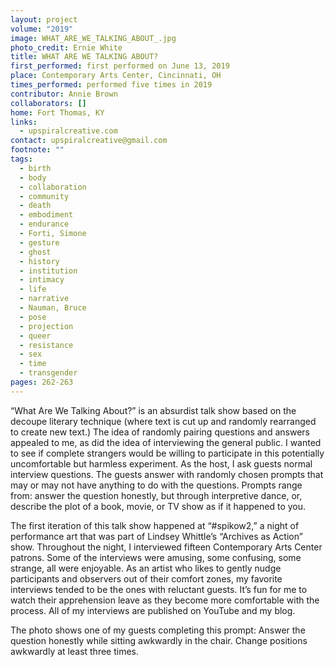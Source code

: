 ```yaml
---
layout: project
volume: "2019"
image: WHAT_ARE_WE_TALKING_ABOUT_.jpg
photo_credit: Ernie White
title: WHAT ARE WE TALKING ABOUT?
first_performed: first performed on June 13, 2019
place: Contemporary Arts Center, Cincinnati, OH
times_performed: performed five times in 2019
contributor: Annie Brown
collaborators: []
home: Fort Thomas, KY
links:
  - upspiralcreative.com
contact: upspiralcreative@gmail.com
footnote: ""
tags:
  - birth
  - body
  - collaboration
  - community
  - death
  - embodiment
  - endurance
  - Forti, Simone
  - gesture
  - ghost
  - history
  - institution
  - intimacy
  - life
  - narrative
  - Nauman, Bruce
  - pose
  - projection
  - queer
  - resistance
  - sex
  - time
  - transgender
pages: 262-263
---
```


“What Are We Talking About?” is an absurdist talk show based on the decoupe literary technique (where text is cut up and randomly rearranged to create new text.) The idea of randomly pairing questions and answers appealed to me, as did the idea of interviewing the general public. I wanted to see if complete strangers would be willing to participate in this potentially uncomfortable but harmless experiment. As the host, I ask guests normal interview questions. The guests answer with randomly chosen prompts that may or may not have anything to do with the questions. Prompts range from: answer the question honestly, but through interpretive dance, or, describe the plot of a book, movie, or TV show as if it happened to you.

The first iteration of this talk show happened at “#spikow2,” a night of performance art that was part of Lindsey Whittle’s “Archives as Action” show. Throughout the night, I interviewed fifteen Contemporary Arts Center patrons. Some of the interviews were amusing, some confusing, some strange, all were enjoyable. As an artist who likes to gently nudge participants and observers out of their comfort zones, my favorite interviews tended to be the ones with reluctant guests. It’s fun for me to watch their apprehension leave as they become more comfortable with the process. All of my interviews are published on YouTube and my blog.

The photo shows one of my guests completing this prompt: Answer the question honestly while sitting awkwardly in the chair. Change positions awkwardly at least three times.
